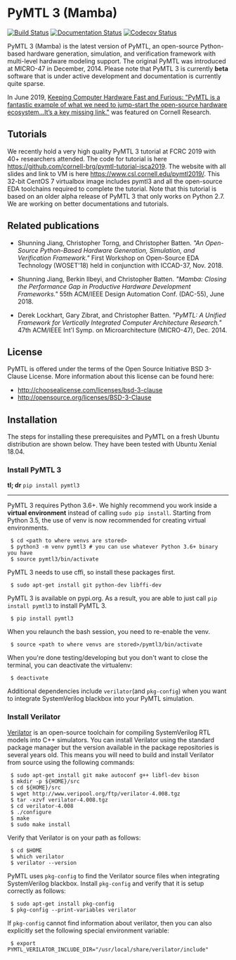 PyMTL 3 (Mamba)
==========================================================================

[![Build Status](https://travis-ci.com/cornell-brg/pymtl3.svg?branch=master)](https://travis-ci.com/cornell-brg/pymtl3)
[![Documentation Status](https://readthedocs.org/projects/pymtl3/badge/?version=latest)](https://pymtl3.readthedocs.io/en/latest/?badge=latest)
[![Codecov Status](https://codecov.io/gh/cornell-brg/pymtl3/branch/master/graph/badge.svg)](https://codecov.io/gh/cornell-brg/pymtl3)

PyMTL 3 (Mamba) is the latest version of PyMTL, an open-source
Python-based hardware generation, simulation, and verification framework with
multi-level hardware modeling support. The original PyMTL was introduced
at MICRO-47 in December, 2014. Please note that PyMTL 3 is currently
**beta** software that is under active development and documentation is
currently quite sparse.

In June 2019, [Keeping Computer Hardware Fast and Furious: "PyMTL is a fantastic example of what we need to jump-start the open-source hardware ecosystem…It’s a key missing link."](https://research.cornell.edu/news-features/keeping-computer-hardware-fast-and-furious "Link to the article") was featured on Cornell Research.

Tutorials
---------
We recently hold a very high quality PyMTL 3 tutorial at FCRC 2019 with 40+
researchers attended.
The code for tutorial is here https://github.com/cornell-brg/pymtl-tutorial-isca2019.
The website with all slides and link to VM is here https://www.csl.cornell.edu/pymtl2019/.
This 32-bit CentOS 7 virtualbox image includes pymtl3 and all the
open-source EDA toolchains required to complete the tutorial. Note that this
tutorial is based on an older alpha release of PyMTL 3 that only works on Python 2.7. We
are working on better documentations and tutorials.


Related publications
--------------------------------------------------------------------------

- Shunning Jiang, Christopher Torng, and Christopher Batten. _"An Open-Source Python-Based Hardware Generation, Simulation, and Verification Framework."_ First Workshop on Open-Source EDA Technology (WOSET'18) held in conjunction with ICCAD-37, Nov. 2018.

- Shunning Jiang, Berkin Ilbeyi, and Christopher Batten. _"Mamba: Closing the Performance Gap in Productive Hardware Development Frameworks."_ 55th ACM/IEEE Design Automation Conf. (DAC-55), June 2018. 

- Derek Lockhart, Gary Zibrat, and Christopher Batten. _"PyMTL: A Unified Framework for Vertically Integrated Computer Architecture Research."_ 47th ACM/IEEE Int'l Symp. on Microarchitecture (MICRO-47), Dec. 2014.


License
--------------------------------------------------------------------------

PyMTL is offered under the terms of the Open Source Initiative BSD
3-Clause License. More information about this license can be found here:

  - http://choosealicense.com/licenses/bsd-3-clause
  - http://opensource.org/licenses/BSD-3-Clause
  
Installation
------------

The steps for installing these prerequisites and PyMTL on a fresh Ubuntu
distribution are shown below. They have been tested with Ubuntu Xenial 18.04.

### Install PyMTL 3


**tl; dr** ```pip install pymtl3```

----

PyMTL 3 requires Python 3.6+. We highly recommend you work inside a **virtual environment** instead of calling ```sudo pip install```. Starting from Python 3.5, the use of venv is now recommended for creating virtual environments.

```
 $ cd <path to where venvs are stored>
 $ python3 -m venv pymtl3 # you can use whatever Python 3.6+ binary you have
 $ source pymtl3/bin/activate
```
PyMTL 3 needs to use cffi, so install these packages first.

```
 $ sudo apt-get install git python-dev libffi-dev
```

PyMTL 3 is available on pypi.org. As a result, you are able to just call ```pip install pymtl3``` to install PyMTL 3.

```
 $ pip install pymtl3
```

When you relaunch the bash session, you need to re-enable the venv.

```
 $ source <path to where venvs are stored>/pymtl3/bin/activate
```

When you're done testing/developing but you don't want to close the terminal, you can deactivate the virtualenv:

```
 $ deactivate
```


Additional dependencies include ```verilator```(and ```pkg-config```) when you want to integrate SystemVerilog blackbox into your PyMTL simulation.

### Install Verilator

[Verilator](http://www.veripool.org/wiki/verilator) is an open-source toolchain for compiling SystemVerilog RTL
models into C++ simulators. You can install Verilator using the
standard package manager but the version available in the package
repositories is several years old. This means you will need to build and
install Verilator from source using the following commands:

```
 $ sudo apt-get install git make autoconf g++ libfl-dev bison
 $ mkdir -p ${HOME}/src
 $ cd ${HOME}/src
 $ wget http://www.veripool.org/ftp/verilator-4.008.tgz
 $ tar -xzvf verilator-4.008.tgz
 $ cd verilator-4.008
 $ ./configure
 $ make
 $ sudo make install
```

Verify that Verilator is on your path as follows:

```
 $ cd $HOME
 $ which verilator
 $ verilator --version
```

PyMTL uses `pkg-config` to find the Verilator source files when
integrating SystemVerilog blackbox. Install
`pkg-config` and verify that it is setup correctly as follows:

```
 $ sudo apt-get install pkg-config
 $ pkg-config --print-variables verilator
```

If `pkg-config` cannot find information about verilator, then you can
also explicitly set the following special environment variable:

```
 $ export PYMTL_VERILATOR_INCLUDE_DIR="/usr/local/share/verilator/include"
```

